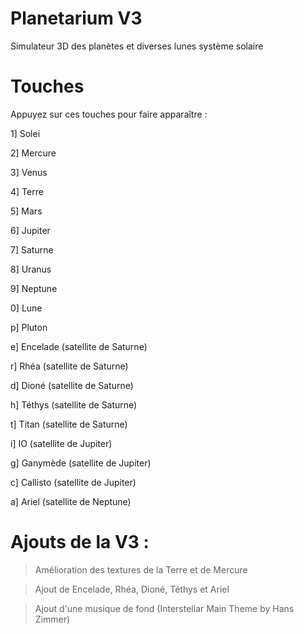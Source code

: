 # Planetarium V3
Simulateur 3D des planètes et diverses lunes système solaire

# Touches

Appuyez sur ces touches pour faire apparaître :

1] Solei

2] Mercure

3] Venus

4] Terre

5] Mars

6] Jupiter

7] Saturne

8] Uranus

9] Neptune

0] Lune

p] Pluton

e] Encelade (satellite de Saturne)

r] Rhéa (satellite de Saturne)

d] Dioné (satellite de Saturne)

h] Téthys (satellite de Saturne)

t] Titan (satellite de Saturne)

i] IO (satellite de Jupiter)

g] Ganymède (satellite de Jupiter)

c] Callisto (satellite de Jupiter)

a] Ariel (satellite de Neptune)

# Ajouts de la V3 :

> Amélioration des textures de la Terre et de Mercure

> Ajout de Encelade, Rhéa, Dioné, Téthys et Ariel

> Ajout d'une musique de fond (Interstellar Main Theme by Hans Zimmer)
